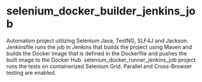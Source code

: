 # selenium_docker_builder_jenkins_job
Automation project utilizing Selenium Java, TestNG, SLF4J and Jackson. 
Jenkinsfile runs the job in Jenkins that builds the project using Maven and builds the Docker image that is defined in the Dockerfile and pushes the built image to the Docker Hub. 
selenium_docker_runner_jenkins_job project runs the tests on containerized Selenium Grid. Parallel and Cross-Browser testing are enabled.
